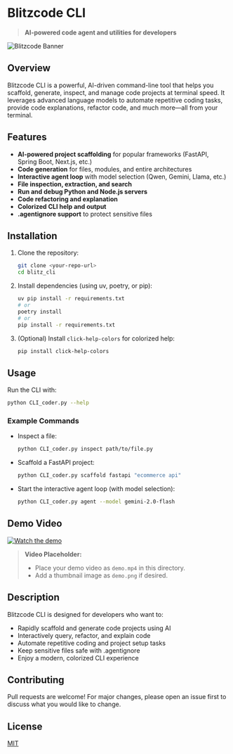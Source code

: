 # Blitzcode CLI

> **AI-powered code agent and utilities for developers**

![Blitzcode Banner](../assets/banner.png)

## Overview
Blitzcode CLI is a powerful, AI-driven command-line tool that helps you scaffold, generate, inspect, and manage code projects at terminal speed. It leverages advanced language models to automate repetitive coding tasks, provide code explanations, refactor code, and much more—all from your terminal.

## Features
- **AI-powered project scaffolding** for popular frameworks (FastAPI, Spring Boot, Next.js, etc.)
- **Code generation** for files, modules, and entire architectures
- **Interactive agent loop** with model selection (Qwen, Gemini, Llama, etc.)
- **File inspection, extraction, and search**
- **Run and debug Python and Node.js servers**
- **Code refactoring and explanation**
- **Colorized CLI help and output**
- **.agentignore support** to protect sensitive files

## Installation

1. Clone the repository:
   ```sh
   git clone <your-repo-url>
   cd blitz_cli
   ```
2. Install dependencies (using uv, poetry, or pip):
   ```sh
   uv pip install -r requirements.txt
   # or
   poetry install
   # or
   pip install -r requirements.txt
   ```
3. (Optional) Install `click-help-colors` for colorized help:
   ```sh
   pip install click-help-colors
   ```

## Usage

Run the CLI with:
```sh
python CLI_coder.py --help
```

### Example Commands
- Inspect a file:
  ```sh
  python CLI_coder.py inspect path/to/file.py
  ```
- Scaffold a FastAPI project:
  ```sh
  python CLI_coder.py scaffold fastapi "ecommerce api"
  ```
- Start the interactive agent loop (with model selection):
  ```sh
  python CLI_coder.py agent --model gemini-2.0-flash
  ```

## Demo Video

[![Watch the demo](demo.png)](demo.mp4)

> **Video Placeholder:**
> - Place your demo video as `demo.mp4` in this directory.
> - Add a thumbnail image as `demo.png` if desired.

## Description
Blitzcode CLI is designed for developers who want to:
- Rapidly scaffold and generate code projects using AI
- Interactively query, refactor, and explain code
- Automate repetitive coding and project setup tasks
- Keep sensitive files safe with .agentignore
- Enjoy a modern, colorized CLI experience

## Contributing
Pull requests are welcome! For major changes, please open an issue first to discuss what you would like to change.

## License
[MIT](../LICENSE) 
